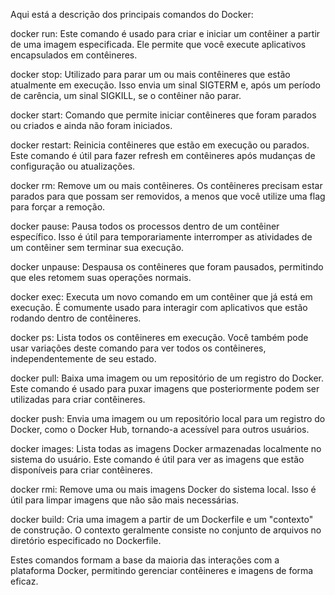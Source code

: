 Aqui está a descrição dos principais comandos do Docker:

docker run: Este comando é usado para criar e iniciar um contêiner a partir de uma imagem especificada. Ele permite que você execute aplicativos encapsulados em contêineres.

docker stop: Utilizado para parar um ou mais contêineres que estão atualmente em execução. Isso envia um sinal SIGTERM e, após um período de carência, um sinal SIGKILL, se o contêiner não parar.

docker start: Comando que permite iniciar contêineres que foram parados ou criados e ainda não foram iniciados.

docker restart: Reinicia contêineres que estão em execução ou parados. Este comando é útil para fazer refresh em contêineres após mudanças de configuração ou atualizações.

docker rm: Remove um ou mais contêineres. Os contêineres precisam estar parados para que possam ser removidos, a menos que você utilize uma flag para forçar a remoção.

docker pause: Pausa todos os processos dentro de um contêiner específico. Isso é útil para temporariamente interromper as atividades de um contêiner sem terminar sua execução.

docker unpause: Despausa os contêineres que foram pausados, permitindo que eles retomem suas operações normais.

docker exec: Executa um novo comando em um contêiner que já está em execução. É comumente usado para interagir com aplicativos que estão rodando dentro de contêineres.

docker ps: Lista todos os contêineres em execução. Você também pode usar variações deste comando para ver todos os contêineres, independentemente de seu estado.

docker pull: Baixa uma imagem ou um repositório de um registro do Docker. Este comando é usado para puxar imagens que posteriormente podem ser utilizadas para criar contêineres.

docker push: Envia uma imagem ou um repositório local para um registro do Docker, como o Docker Hub, tornando-a acessível para outros usuários.

docker images: Lista todas as imagens Docker armazenadas localmente no sistema do usuário. Este comando é útil para ver as imagens que estão disponíveis para criar contêineres.

docker rmi: Remove uma ou mais imagens Docker do sistema local. Isso é útil para limpar imagens que não são mais necessárias.

docker build: Cria uma imagem a partir de um Dockerfile e um "contexto" de construção. O contexto geralmente consiste no conjunto de arquivos no diretório especificado no Dockerfile.

Estes comandos formam a base da maioria das interações com a plataforma Docker, permitindo gerenciar contêineres e imagens de forma eficaz.
